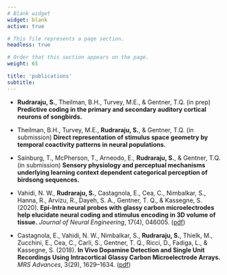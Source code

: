 ```yaml
---
# Blank widget
widget: blank
active: true

# This file represents a page section.
headless: true

# Order that this section appears on the page.
weight: 65

title: 'publications'
subtitle:
---
```

   
- **Rudraraju, S.**, Theilman, B.H., Turvey, M.E., & Gentner, T.Q. (in prep) **Predictive coding in the primary and secondary auditory cortical neurons of songbirds.**

- Theilman, B.H., Turvey, M.E., **Rudraraju, S.**, & Gentner, T.Q. (in submission) **Direct representation of stimulus space geometry by temporal coactivity patterns in neural populations.** 

- Sainburg, T., McPherson, T., Arneodo, E., **Rudraraju, S.**, & Gentner, T.Q. (in submission) **Sensory physiology and perceptual mechanisms underlying learning context dependent
categorical perception of birdsong sequences.**

- Vahidi, N. W., **Rudraraju, S.**, Castagnola, E., Cea, C., Nimbalkar, S., Hanna, R., Arvizu, R., Dayeh, S. A., Gentner, T. Q., & Kassegne, S. (2020). **Epi-Intra neural probes with glassy carbon microelectrodes help elucidate neural coding and stimulus encoding in 3D volume of tissue.** *Journal of Neural Engineering*, 17(4), 046005. ([pdf](https://iopscience.iop.org/article/10.1088/1741-2552/ab9b5c/pdf))

- Castagnola, E., Vahidi, N. W., Nimbalkar, S., **Rudraraju, S.**, Thielk, M., Zucchini, E., Cea, C., Carli, S., Gentner, T. Q., Ricci, D., Fadiga, L., & Kassegne, S. (2018). **In Vivo Dopamine Detection and Single Unit Recordings Using Intracortical Glassy Carbon Microelectrode Arrays.** *MRS Advances*, 3(29), 1629–1634. ([pdf](https://www.ncbi.nlm.nih.gov/pmc/articles/PMC5987773/pdf/nihms957201.pdf))

